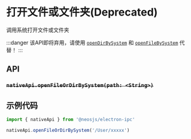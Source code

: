 # 打开文件或文件夹(Deprecated) <BadgeTip text="弃用" type="danger"></BadgeTip>
调用系统打开文件或文件夹

:::danger
该API即将弃用，请使用 [`openDirBySystem`](openDirBySystem.html) 和 [`openFileBySystem`](openFileBySystem.html) 代替！
:::


## API
### ~~`nativeApi.openFileOrDirBySystem(path: <String>)`~~
### 

## 示例代码
```js
import { nativeApi } from '@neosjs/electron-ipc'

nativeApi.openFileOrDirBySystem('/User/xxxxx')
```
